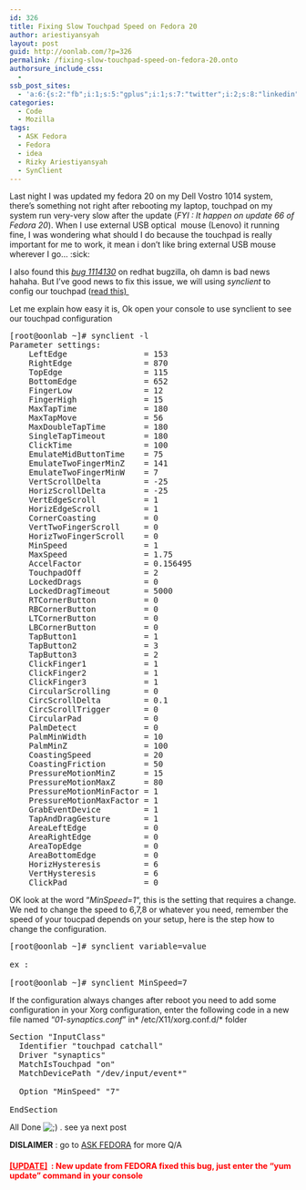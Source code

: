 ```yaml
---
id: 326
title: Fixing Slow Touchpad Speed on Fedora 20
author: ariestiyansyah
layout: post
guid: http://oonlab.com/?p=326
permalink: /fixing-slow-touchpad-speed-on-fedora-20.onto
authorsure_include_css:
  - 
ssb_post_sites:
  - 'a:6:{s:2:"fb";i:1;s:5:"gplus";i:1;s:7:"twitter";i:2;s:8:"linkedin";i:1;s:9:"pineterst";N;s:6:"reddit";i:1;}'
categories:
  - Code
  - Mozilla
tags:
  - ASK Fedora
  - Fedora
  - idea
  - Rizky Ariestiyansyah
  - SynClient
---
```

Last night I was updated my fedora 20 on my Dell Vostro 1014 system, there&#8217;s something not right after rebooting my laptop, touchpad on my system run very-very slow after the update (*FYI : It happen on update 66 of Fedora 20*). When I use external USB optical  mouse (Lenovo) it running fine, I was wondering what should I do because the touchpad is really important for me to work, it mean i don&#8217;t like bring external USB mouse wherever I go&#8230; :sick:

I also found this *<a title="bug 1114130" href="https://bugzilla.redhat.com/show_bug.cgi?id=1114130" target="_blank">bug 1114130</a>* on redhat bugzilla, oh damn is bad news hahaha. But I&#8217;ve good news to fix this issue, we will using *synclient* to config our touchpad (<a href="https://ask.fedoraproject.org/en/question/49396/how-do-i-now-change-the-touchpad-pointer-speed/" target="_blank">read this) </a>

Let me explain how easy it is, Ok open your console to use synclient to see our touchpad configuration

<pre class="lang:default decode:true" title="synclient list">[root@oonlab ~]# synclient -l
Parameter settings:
    LeftEdge                = 153
    RightEdge               = 870
    TopEdge                 = 115
    BottomEdge              = 652
    FingerLow               = 12
    FingerHigh              = 15
    MaxTapTime              = 180
    MaxTapMove              = 56
    MaxDoubleTapTime        = 180
    SingleTapTimeout        = 180
    ClickTime               = 100
    EmulateMidButtonTime    = 75
    EmulateTwoFingerMinZ    = 141
    EmulateTwoFingerMinW    = 7
    VertScrollDelta         = -25
    HorizScrollDelta        = -25
    VertEdgeScroll          = 1
    HorizEdgeScroll         = 1
    CornerCoasting          = 0
    VertTwoFingerScroll     = 0
    HorizTwoFingerScroll    = 0
    MinSpeed                = 1
    MaxSpeed                = 1.75
    AccelFactor             = 0.156495
    TouchpadOff             = 2
    LockedDrags             = 0
    LockedDragTimeout       = 5000
    RTCornerButton          = 0
    RBCornerButton          = 0
    LTCornerButton          = 0
    LBCornerButton          = 0
    TapButton1              = 1
    TapButton2              = 3
    TapButton3              = 2
    ClickFinger1            = 1
    ClickFinger2            = 1
    ClickFinger3            = 1
    CircularScrolling       = 0
    CircScrollDelta         = 0.1
    CircScrollTrigger       = 0
    CircularPad             = 0
    PalmDetect              = 0
    PalmMinWidth            = 10
    PalmMinZ                = 100
    CoastingSpeed           = 20
    CoastingFriction        = 50
    PressureMotionMinZ      = 15
    PressureMotionMaxZ      = 80
    PressureMotionMinFactor = 1
    PressureMotionMaxFactor = 1
    GrabEventDevice         = 1
    TapAndDragGesture       = 1
    AreaLeftEdge            = 0
    AreaRightEdge           = 0
    AreaTopEdge             = 0
    AreaBottomEdge          = 0
    HorizHysteresis         = 6
    VertHysteresis          = 6
    ClickPad                = 0
</pre>

OK look at the word &#8220;*MinSpeed=1*&#8220;, this is the setting that requires a change. We ned to change the speed to 6,7,8 or whatever you need, remember the speed of your toucpad depends on your setup, here is the step how to change the configuration.

<pre class="lang:default decode:true">[root@oonlab ~]# synclient variable=value 

ex : 

[root@oonlab ~]# synclient MinSpeed=7</pre>

If the configuration always changes after reboot you need to add some configuration in your Xorg configuration, enter the following code in a new file named &#8220;*01-synaptics.conf*&#8221; in* /etc/X11/xorg.conf.d/* folder

<pre class="lang:default decode:true">Section "InputClass"
  Identifier "touchpad catchall"
  Driver "synaptics"
  MatchIsTouchpad "on"
  MatchDevicePath "/dev/input/event*"

  Option "MinSpeed" "7"

EndSection</pre>

All Done <img src="https://oonlab.com/wp-includes/images/smilies/icon_wink.gif" alt=";)" class="wp-smiley" /> . see ya next post

**DISLAIMER** : go to <a href="https://ask.fedoraproject.org" target="_blank">ASK FEDORA</a> for more Q/A

#### <span style="color: #ff0000;"><strong><span style="text-decoration: underline;">[UPDATE]</span>  :</strong> New update from FEDORA fixed this bug, just enter the &#8220;yum update&#8221; command in your console</span>